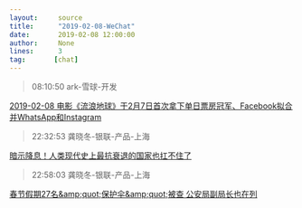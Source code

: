 ```yaml
---
layout:     source 
title:      "2019-02-08-WeChat"
date:       2019-02-08 12:00:00
author:     None
lines:      3 
tag:       [chat]
---
```

> 08:10:50  ark-雪球-开发  
   
[2019-02-08 电影《流浪地球》于2月7日首次拿下单日票房冠军、Facebook拟合并WhatsApp和Instagram
](http://mp.weixin.qq.com/s?__biz=MzU4Mzc5NTAzNQ==&amp;amp;amp;mid=2247483916&amp;amp;amp;idx=1&amp;amp;amp;sn=7a4ae08767817e12bcaa972afa05fc8f&amp;amp;amp;chksm=fda2ea38cad5632eedbc059a3130b575a80ca2a5ce9a5337b021c24a3a65e6ceddc64adb06f1&amp;amp;amp;mpshare=1&amp;amp;amp;scene=1&amp;amp;amp;srcid=#rd)  
   
> 22:32:53  龚晓冬-银联-产品-上海  
   
[暗示降息！人类现代史上最抗衰退的国家也扛不住了
](https://c.m.163.com/news/a/E7HC7O8S002581PQ.html?spss=newsapp)  
   
> 22:58:03  龚晓冬-银联-产品-上海  
   
[春节假期27名&amp;amp;quot;保护伞&amp;amp;quot;被查 公安局副局长也在列
](https://c.m.163.com/news/a/E7G538IF0001875N.html?spss=newsapp)  
   

